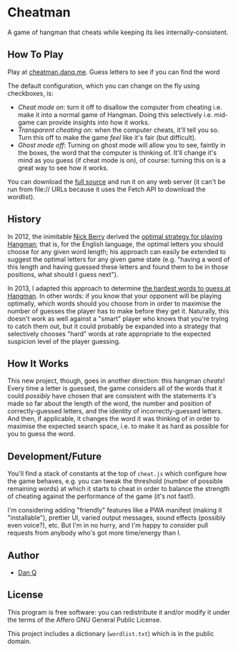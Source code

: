 # Cheatman

A game of hangman that cheats while keeping its lies internally-consistent.

## How To Play

Play at [cheatman.danq.me](https://cheatman.danq.me/). Guess letters to see if you can
find the word

The default configuration, which you can change on the fly using checkboxes, is:

* *Cheat mode on*: turn it off to disallow the computer from cheating i.e. make it
  into a normal game of Hangman. Doing this selectively i.e. mid-game can provide 
  insights into how it works.
* *Transparent cheating on*: when the computer cheats, it'll tell you so. Turn this
  off to make the game _feel_ like it's fair (but difficult).
* *Ghost mode off*: Turning on ghost mode will allow you to see, faintly in the
  boxes, the word that the computer is thinking of. It'll change it's mind as you
  guess (if cheat mode is on), of course: turning this on is a great way to see how
  it works.

You can download the [full source](https://github.com/dan-q/hangman-cheat) and run it
on any web server (it can't be run from file:// URLs because it uses the Fetch API to
download the wordlist).

## History

In 2012, the inimitable [Nick Berry](http://datagenetics.com/) derived the
[optimal strategy for playing Hangman](http://datagenetics.com/blog/april12012/index.html); 
that is, for the English language, the optimal letters you should choose for any given
word length; his approach can easily be extended to suggest the optimal letters for any
given game state (e.g. "having a word of this length and having guessed these letters
and found them to be in those positions, what should I guess next").

In 2013, I adapted this approach to determine
[the hardest words to guess at Hangman](https://danq.me/2013/12/15/hangman/). In other
words: if you know that your opponent will be playing optimally, which words should
you choose from in order to maximise the number of guesses the player has to make
before they get it. Naturally, this doesn't work as well against a "smart" player who
knows that you're trying to catch them out, but it could probably be expanded into
a strategy that selectively chooses "hard" words at rate appropriate to the expected
suspicion level of the player guessing.

## How It Works

This new project, though, goes in another direction: this hangman _cheats_! Every time
a letter is guessed, the game considers all of the words that it could _possibly_ have
chosen that are consistent with the statements it's made so far about the length of
the word, the number and position of correctly-guessed letters, and the identity of
incorrectly-guessed letters. And then, if applicable, it changes the word it was
thinking of in order to maximise the expected search space, i.e. to make it as hard
as possible for you to guess the word.

## Development/Future

You'll find a stack of constants at the top of `cheat.js` which configure how the
game behaves, e.g. you can tweak the threshold (number of possible remaining words)
at which it starts to cheat in order to balance the strength of cheating against the
performance of the game (it's not fast!).

I'm considering adding "friendly" features like a PWA manifest (making it "installable"),
prettier UI, varied output messages, sound effects (possibly even voice?), etc. But I'm
in no hurry, and I'm happy to consider pull requests from anybody who's got more
time/energy than I.

## Author

* [Dan Q](https://danq.me/)

## License

This program is free software: you can redistribute it and/or modify it under the terms
of the Affero GNU General Public License.

This project includes a dictionary (`wordlist.txt`) which is in the public domain.
